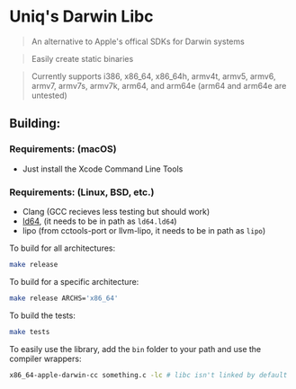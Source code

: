 # Uniq's Darwin Libc

> An alternative to Apple's offical SDKs for Darwin systems

> Easily create static binaries

> Currently supports i386, x86_64, x86_64h, armv4t, armv5, armv6, armv7, armv7s, armv7k, arm64, and arm64e (arm64 and arm64e are untested)

## Building:

### Requirements: (macOS)

- Just install the Xcode Command Line Tools

### Requirements: (Linux, BSD, etc.)

- Clang (GCC recieves less testing but should work)
- [ld64](https://github.com/tpoechtrager/cctools-port), (it needs to be in path as `ld64.ld64`)
- lipo (from cctools-port or llvm-lipo, it needs to be in path as `lipo`)

To build for all architectures:

```sh
make release
```

To build for a specific architecture:

```sh
make release ARCHS='x86_64'
```

To build the tests:

```sh
make tests
```

To easily use the library, add the `bin` folder to your path and use the compiler wrappers:

```sh
x86_64-apple-darwin-cc something.c -lc # libc isn't linked by default
```
